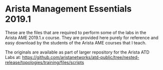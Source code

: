 # Arista Management Essentials 2019.1

These are the files that are required to perform some of the labs in the Arista AME 2019.1.x course.
They are provided here purely for reference and easy download by the students of the Arista AME courses that I teach.

The originals are available as part of larger repository for the Arista ATD Labs at:
https://github.com/aristanetworks/atd-public/tree/nested-release/topologies/training/files/scripts
